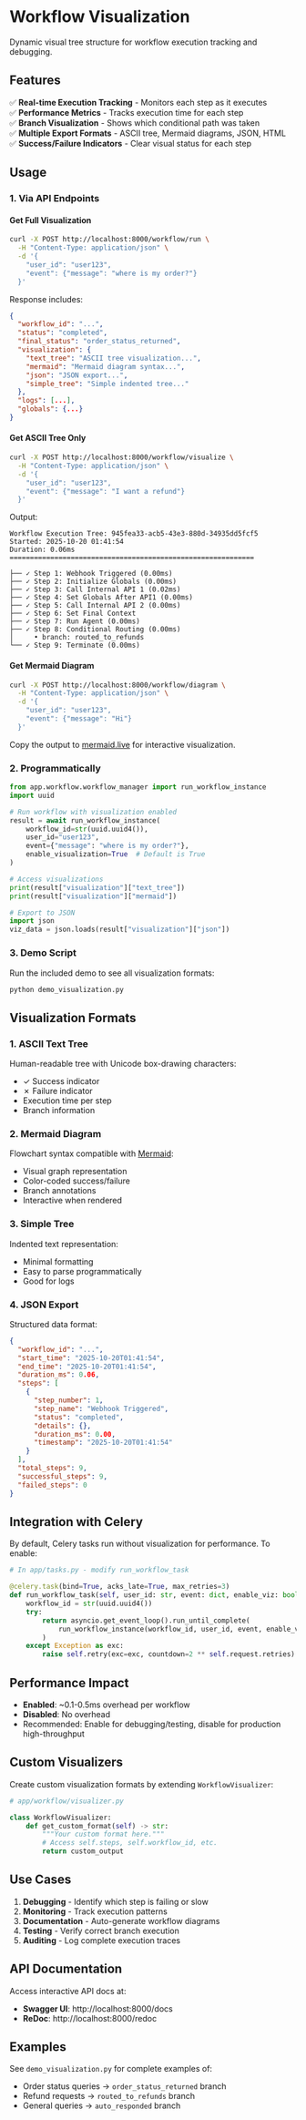 # Workflow Visualization

Dynamic visual tree structure for workflow execution tracking and debugging.

## Features

✅ **Real-time Execution Tracking** - Monitors each step as it executes  
✅ **Performance Metrics** - Tracks execution time for each step  
✅ **Branch Visualization** - Shows which conditional path was taken  
✅ **Multiple Export Formats** - ASCII tree, Mermaid diagrams, JSON, HTML  
✅ **Success/Failure Indicators** - Clear visual status for each step  

## Usage

### 1. Via API Endpoints

#### Get Full Visualization
```bash
curl -X POST http://localhost:8000/workflow/run \
  -H "Content-Type: application/json" \
  -d '{
    "user_id": "user123",
    "event": {"message": "where is my order?"}
  }'
```

Response includes:
```json
{
  "workflow_id": "...",
  "status": "completed",
  "final_status": "order_status_returned",
  "visualization": {
    "text_tree": "ASCII tree visualization...",
    "mermaid": "Mermaid diagram syntax...",
    "json": "JSON export...",
    "simple_tree": "Simple indented tree..."
  },
  "logs": [...],
  "globals": {...}
}
```

#### Get ASCII Tree Only
```bash
curl -X POST http://localhost:8000/workflow/visualize \
  -H "Content-Type: application/json" \
  -d '{
    "user_id": "user123",
    "event": {"message": "I want a refund"}
  }'
```

Output:
```
Workflow Execution Tree: 945fea33-acb5-43e3-880d-34935dd5fcf5
Started: 2025-10-20 01:41:54
Duration: 0.06ms
============================================================

├── ✓ Step 1: Webhook Triggered (0.00ms)
├── ✓ Step 2: Initialize Globals (0.00ms)
├── ✓ Step 3: Call Internal API 1 (0.02ms)
├── ✓ Step 4: Set Globals After API1 (0.00ms)
├── ✓ Step 5: Call Internal API 2 (0.00ms)
├── ✓ Step 6: Set Final Context
├── ✓ Step 7: Run Agent (0.00ms)
├── ✓ Step 8: Conditional Routing (0.00ms)
│     • branch: routed_to_refunds
└── ✓ Step 9: Terminate (0.00ms)
```

#### Get Mermaid Diagram
```bash
curl -X POST http://localhost:8000/workflow/diagram \
  -H "Content-Type: application/json" \
  -d '{
    "user_id": "user123",
    "event": {"message": "Hi"}
  }'
```

Copy the output to [mermaid.live](https://mermaid.live) for interactive visualization.

### 2. Programmatically

```python
from app.workflow.workflow_manager import run_workflow_instance
import uuid

# Run workflow with visualization enabled
result = await run_workflow_instance(
    workflow_id=str(uuid.uuid4()),
    user_id="user123",
    event={"message": "where is my order?"},
    enable_visualization=True  # Default is True
)

# Access visualizations
print(result["visualization"]["text_tree"])
print(result["visualization"]["mermaid"])

# Export to JSON
import json
viz_data = json.loads(result["visualization"]["json"])
```

### 3. Demo Script

Run the included demo to see all visualization formats:

```bash
python demo_visualization.py
```

## Visualization Formats

### 1. ASCII Text Tree
Human-readable tree with Unicode box-drawing characters:
- ✓ Success indicator
- ✗ Failure indicator
- Execution time per step
- Branch information

### 2. Mermaid Diagram
Flowchart syntax compatible with [Mermaid](https://mermaid.js.org/):
- Visual graph representation
- Color-coded success/failure
- Branch annotations
- Interactive when rendered

### 3. Simple Tree
Indented text representation:
- Minimal formatting
- Easy to parse programmatically
- Good for logs

### 4. JSON Export
Structured data format:
```json
{
  "workflow_id": "...",
  "start_time": "2025-10-20T01:41:54",
  "end_time": "2025-10-20T01:41:54",
  "duration_ms": 0.06,
  "steps": [
    {
      "step_number": 1,
      "step_name": "Webhook Triggered",
      "status": "completed",
      "details": {},
      "duration_ms": 0.00,
      "timestamp": "2025-10-20T01:41:54"
    }
  ],
  "total_steps": 9,
  "successful_steps": 9,
  "failed_steps": 0
}
```

## Integration with Celery

By default, Celery tasks run without visualization for performance. To enable:

```python
# In app/tasks.py - modify run_workflow_task

@celery.task(bind=True, acks_late=True, max_retries=3)
def run_workflow_task(self, user_id: str, event: dict, enable_viz: bool = False):
    workflow_id = str(uuid.uuid4())
    try:
        return asyncio.get_event_loop().run_until_complete(
            run_workflow_instance(workflow_id, user_id, event, enable_viz)
        )
    except Exception as exc:
        raise self.retry(exc=exc, countdown=2 ** self.request.retries)
```

## Performance Impact

- **Enabled**: ~0.1-0.5ms overhead per workflow
- **Disabled**: No overhead
- Recommended: Enable for debugging/testing, disable for production high-throughput

## Custom Visualizers

Create custom visualization formats by extending `WorkflowVisualizer`:

```python
# app/workflow/visualizer.py

class WorkflowVisualizer:
    def get_custom_format(self) -> str:
        """Your custom format here."""
        # Access self.steps, self.workflow_id, etc.
        return custom_output
```

## Use Cases

1. **Debugging** - Identify which step is failing or slow
2. **Monitoring** - Track execution patterns
3. **Documentation** - Auto-generate workflow diagrams
4. **Testing** - Verify correct branch execution
5. **Auditing** - Log complete execution traces

## API Documentation

Access interactive API docs at:
- **Swagger UI**: http://localhost:8000/docs
- **ReDoc**: http://localhost:8000/redoc

## Examples

See `demo_visualization.py` for complete examples of:
- Order status queries → `order_status_returned` branch
- Refund requests → `routed_to_refunds` branch  
- General queries → `auto_responded` branch

